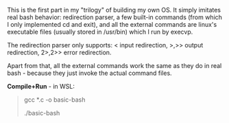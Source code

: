 This is the first part in my "trilogy" of building my own OS. It simply imitates real bash behavior: redirection parser, a few built-in commands (from which I only implemented cd and exit), and all the external commands are linux's executable files (usually stored in /usr/bin) which I run by execvp.

The redirection parser only supports: < input redirection, >,>> output redirection, 2>,2>> error redirection.
  
Apart from that, all the external commands work the same as they do in real bash - because they just invoke the actual command files.

**Compile+Run** - in WSL:

> gcc *.c -o basic-bash
> 
> ./basic-bash
